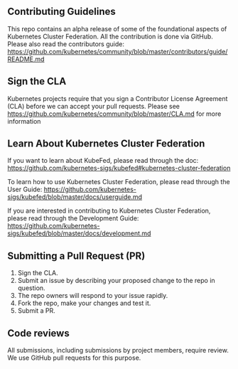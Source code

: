 ## Contributing Guidelines
This repo contains an alpha release of some of the foundational aspects of Kubernetes Cluster Federation. All the contribution is done via GitHub. Please also read the contributors guide: https://github.com/kubernetes/community/blob/master/contributors/guide/README.md

## Sign the CLA
Kubernetes projects require that you sign a Contributor License Agreement (CLA) before we can accept your pull requests. Please see https://github.com/kubernetes/community/blob/master/CLA.md for more information

## Learn About Kubernetes Cluster Federation
If you want to learn about KubeFed, please read through the doc:
https://github.com/kubernetes-sigs/kubefed#kubernetes-cluster-federation

To learn how to use Kubernetes Cluster Federation, please read through the User Guide:
https://github.com/kubernetes-sigs/kubefed/blob/master/docs/userguide.md

If you are interested in contributing to Kubernetes Cluster Federation, please read through the Development Guide:
https://github.com/kubernetes-sigs/kubefed/blob/master/docs/development.md


## Submitting a Pull Request (PR)
1. Sign the CLA.
2. Submit an issue by describing your proposed change to the repo in question.
3. The repo owners will respond to your issue rapidly.
4. Fork the repo, make your changes and test it.
5. Submit a PR.

## Code reviews
All submissions, including submissions by project members, require review. We use GitHub pull requests for this purpose.
